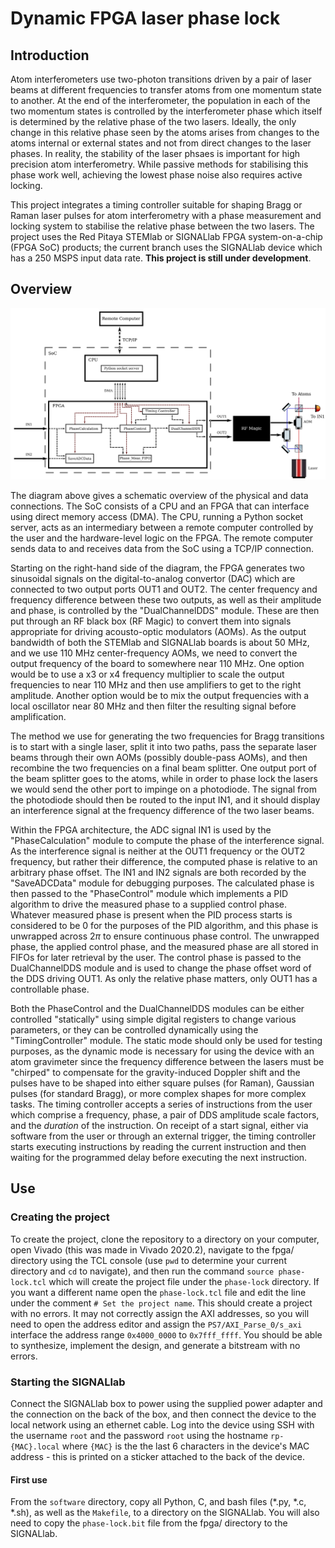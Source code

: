 # Dynamic FPGA laser phase lock

## Introduction

Atom interferometers use two-photon transitions driven by a pair of laser beams at different frequencies to transfer atoms from one momentum state to another.  At the end of the interferometer, the population in each of the two momentum states is controlled by the interferometer phase which itself is determined by the relative phase of the two lasers.  Ideally, the only change in this relative phase seen by the atoms arises from changes to the atoms internal or external states and not from direct changes to the laser phases.  In reality, the stability of the laser phsaes is important for high precision atom interferometry.  While passive methods for stabilising this phase work well, achieving the lowest phase noise also requires active locking.

This project integrates a timing controller suitable for shaping Bragg or Raman laser pulses for atom interferometry with a phase measurement and locking system to stabilise the relative phase between the two lasers.  The project uses the Red Pitaya STEMlab or SIGNALlab FPGA system-on-a-chip (FPGA SoC) products; the current branch uses the SIGNALlab device which has a 250 MSPS input data rate.  **This project is still under development**.  

## Overview

![Overview diagram of phase lock](./images/overview-drawing.png)

The diagram above gives a schematic overview of the physical and data connections.  The SoC consists of a CPU and an FPGA that can interface using direct memory access (DMA).  The CPU, running a Python socket server, acts as an intermediary between a remote computer controlled by the user and the hardware-level logic on the FPGA.  The remote computer sends data to and receives data from the SoC using a TCP/IP connection.  

Starting on the right-hand side of the diagram, the FPGA generates two sinusoidal signals on the digital-to-analog convertor (DAC) which are connected to two output ports OUT1 and OUT2.  The center frequency and frequency difference between these two outputs, as well as their amplitude and phase, is controlled by the "DualChannelDDS" module.  These are then put through an RF black box (RF Magic) to convert them into signals appropriate for driving acousto-optic modulators (AOMs).  As the output bandwidth of both the STEMlab and SIGNALlab boards is about 50 MHz, and we use 110 MHz center-frequency AOMs, we need to convert the output frequency of the board to somewhere near 110 MHz.  One option would be to use a x3 or x4 frequency multiplier to scale the output frequencies to near 110 MHz and then use amplifiers to get to the right amplitude.  Another option would be to mix the output frequencies with a local oscillator near 80 MHz and then filter the resulting signal before amplification.

The method we use for generating the two frequencies for Bragg transitions is to start with a single laser, split it into two paths, pass the separate laser beams through their own AOMs (possibly double-pass AOMs), and then recombine the two frequencies on a final beam splitter.  One output port of the beam splitter goes to the atoms, while in order to phase lock the lasers we would send the other port to impinge on a photodiode.  The signal from the photodiode should then be routed to the input IN1, and it should display an interference signal at the frequency difference of the two laser beams.

Within the FPGA architecture, the ADC signal IN1 is used by the "PhaseCalculation" module to compute the phase of the interference signal.  As the interference signal is neither at the OUT1 frequency or the OUT2 frequency, but rather their difference, the computed phase is relative to an arbitrary phase offset.  The IN1 and IN2 signals are both recorded by the "SaveADCData" module for debugging purposes.  The calculated phase is then passed to the "PhaseControl" module which implements a PID algorithm to drive the measured phase to a supplied control phase.  Whatever measured phase is present when the PID process starts is considered to be 0 for the purposes of the PID algorithm, and this phase is unwrapped across $2\pi$ to ensure continuous phase control.  The unwrapped phase, the applied control phase, and the measured phase are all stored in FIFOs for later retrieval by the user.  The control phase is passed to the DualChannelDDS module and is used to change the phase offset word of the DDS driving OUT1.  As only the relative phase matters, only OUT1 has a controllable phase.  

Both the PhaseControl and the DualChannelDDS modules can be either controlled "statically" using simple digital registers to change various parameters, or they can be controlled dynamically using the "TimingController" module.  The static mode should only be used for testing purposes, as the dynamic mode is necessary for using the device with an atom gravimeter since the frequency difference between the lasers must be "chirped" to compensate for the gravity-induced Doppler shift and the pulses have to be shaped into either square pulses (for Raman), Gaussian pulses (for standard Bragg), or more complex shapes for more complex tasks.  The timing controller accepts a series of instructions from the user which comprise a frequency, phase, a pair of DDS amplitude scale factors, and the *duration* of the instruction.  On receipt of a start signal, either via software from the user or through an external trigger, the timing controller starts executing instructions by reading the current instruction and then waiting for the programmed delay before executing the next instruction.  

## Use

### Creating the project

To create the project, clone the repository to a directory on your computer, open Vivado (this was made in Vivado 2020.2), navigate to the fpga/ directory using the TCL console (use `pwd` to determine your current directory and `cd` to navigate), and then run the command `source phase-lock.tcl` which will create the project file under the `phase-lock` directory.  If you want a different name open the `phase-lock.tcl` file and edit the line under the comment `# Set the project name`. This should create a project with no errors.  It may not correctly assign the AXI addresses, so you will need to open the address editor and assign the `PS7/AXI_Parse_0/s_axi` interface the address range `0x4000_0000` to `0x7fff_ffff`.  You should be able to synthesize, implement the design, and generate a bitstream with no errors.

### Starting the SIGNALlab

Connect the SIGNALlab box to power using the supplied power adapter and the connection on the back of the box, and then connect the device to the local network using an ethernet cable.  Log into the device using SSH with the username `root` and the password `root` using the hostname `rp-{MAC}.local` where `{MAC}` is the the last 6 characters in the device's MAC address - this is printed on a sticker attached to the back of the device.

#### First use

From the `software` directory, copy all Python, C, and bash files (*.py, *.c, *.sh), as well as the `Makefile`, to a directory on the SIGNALlab.  You will also need to copy the `phase-lock.bit` file from the fpga/ directory to the SIGNALlab.
